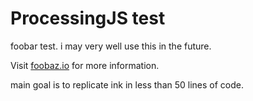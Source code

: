 # ProcessingJS test

foobar test. i may very well use this in the future.

Visit [foobaz.io](http://www.foobaz.io) for more information.

main goal is to replicate ink in less than 50 lines of code.
